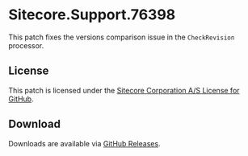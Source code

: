 # Sitecore.Support.76398
This patch fixes the versions comparison issue in the `CheckRevision` processor.

## License  
This patch is licensed under the [Sitecore Corporation A/S License for GitHub](https://github.com/sitecoresupport/Sitecore.Support.76398/blob/master/LICENSE).  

## Download  
Downloads are available via [GitHub Releases](https://github.com/sitecoresupport/Sitecore.Support.76398/releases).  
